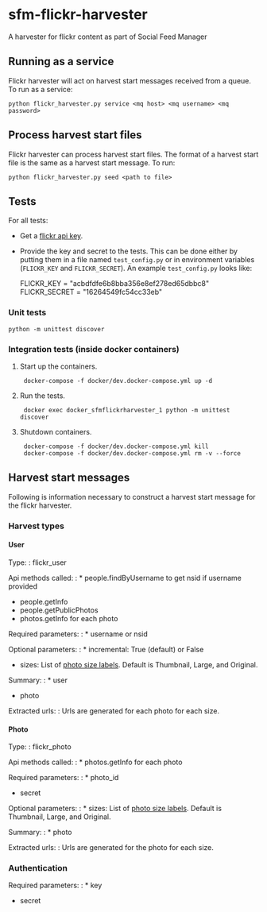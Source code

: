 # sfm-flickr-harvester
A harvester for flickr content as part of Social Feed Manager

## Running as a service
Flickr harvester will act on harvest start messages received from a queue. To run as a service:

    python flickr_harvester.py service <mq host> <mq username> <mq password>
    
## Process harvest start files
Flickr harvester can process harvest start files. The format of a harvest start file is the same as a harvest start message.  To run:

    python flickr_harvester.py seed <path to file>

## Tests
For all tests:

* Get a [flickr api key](https://www.flickr.com/services/api/misc.api_keys.html).
* Provide the key and secret to the tests. This can be done either by putting them in a file named `test_config.py`
or in environment variables (`FLICKR_KEY` and `FLICKR_SECRET`).  An example `test_config.py` looks like:

    FLICKR_KEY = "acbdfdfe6b8bba356e8ef278ed65dbbc8"
    FLICKR_SECRET = "16264549fc54cc33eb"


### Unit tests
    python -m unittest discover

### Integration tests (inside docker containers)
1. Start up the containers.

        docker-compose -f docker/dev.docker-compose.yml up -d

2. Run the tests.

        docker exec docker_sfmflickrharvester_1 python -m unittest discover

3. Shutdown containers.

        docker-compose -f docker/dev.docker-compose.yml kill
        docker-compose -f docker/dev.docker-compose.yml rm -v --force
        

## Harvest start messages
Following is information necessary to construct a harvest start message for the flickr harvester.

### Harvest types

#### User

Type:
: flickr_user

Api methods called:
: * people.findByUsername to get nsid if username provided
  * people.getInfo
  * people.getPublicPhotos
  * photos.getInfo for each photo

Required parameters:
: * username or nsid

Optional parameters:
: * incremental: True (default) or False
  * sizes:  List of [photo size labels](https://www.flickr.com/services/api/flickr.photos.getSizes.html).  Default is Thumbnail, Large, and Original.

Summary:
: * user
  * photo

Extracted urls:
: Urls are generated for each photo for each size.

#### Photo

Type:
: flickr_photo

Api methods called:
: * photos.getInfo for each photo

Required parameters:
: * photo_id
  * secret

Optional parameters:
: * sizes:  List of [photo size labels](https://www.flickr.com/services/api/flickr.photos.getSizes.html).  Default is Thumbnail, Large, and Original.

Summary:
: * photo

Extracted urls:
: Urls are generated for the photo for each size.

### Authentication

Required parameters:
: * key
  * secret